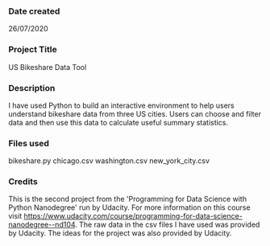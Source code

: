 ### Date created
26/07/2020

### Project Title
US Bikeshare Data Tool

### Description
I have used Python to build an interactive environment to help users understand bikeshare data from three US cities. Users can choose and filter data and then use this data to calculate useful summary statistics.

### Files used
bikeshare.py
chicago.csv
washington.csv
new_york_city.csv

### Credits
This is the second project from the 'Programming for Data Science with Python Nanodegree' run by Udacity. For more information on this course visit https://www.udacity.com/course/programming-for-data-science-nanodegree--nd104.
The raw data in the csv files I have used was provided by Udacity. The ideas for the project was also provided by Udacity.
